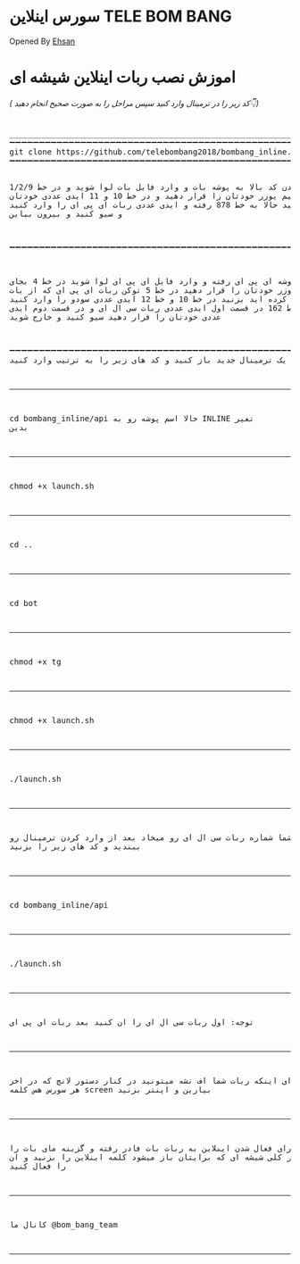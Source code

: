 ﻿# سورس اینلاین TELE BOM BANG
Opened By <a href="https://telegram.me/bom_bang_team">Ehsan</a>


# اموزش نصب ربات اینلاین شیشه ای

<h6>( کد زیر را در ترمینال وارد کنید سپس مراحل را به صورت صحیح انجام دهید👇)</h6>
<pre>
__________________________________________________________________________________
➖➖➖➖➖➖➖➖➖➖➖➖➖➖➖➖➖➖➖➖➖➖➖➖➖➖➖➖➖➖➖➖➖➖➖➖➖➖➖➖➖➖➖➖➖➖➖➖➖➖➖➖➖➖➖➖➖➖➖➖➖➖➖➖➖➖➖➖➖➖➖➖➖➖➖
<span>git clone https://github.com/telebombang2018/bombang_inline.git</span>
➖➖➖➖➖➖➖➖➖➖➖➖➖➖➖➖➖➖➖➖➖➖➖➖➖➖➖➖➖➖➖➖➖➖➖➖➖➖➖➖➖➖➖➖➖➖➖➖➖➖➖➖➖➖➖➖➖➖➖➖➖➖➖➖➖➖➖➖➖➖➖➖➖➖➖

 بعد از زدن کد بالا به پوشه بات و  وارد فایل بات لوا شوید و در خط 1/2/9 به جای یوزرنیم یوزر خودتان را قرار دهید
 و در خط 10 و 11 ایدی عددی خودتان را قرار دهید
 حالا به خط 878 رفته و ایدی عددی ربات ای پی ای را وارد کنید و سیو کنید و بیرون بیاین
 
➖➖➖➖➖➖➖➖➖➖➖➖➖➖➖➖➖➖➖➖➖➖➖➖➖➖➖➖➖➖➖➖➖➖➖➖➖➖➖➖➖➖➖➖➖➖➖➖➖➖➖➖➖➖➖➖➖➖➖➖➖➖➖➖➖➖➖➖➖➖➖➖➖➖➖

حالا به پوشه ای پی ای رفته و وارد فایل ای پی ای لوا شوید
در خط 4 بجای یوزرنیم یوزر خودتان را قرار دهید
در خط 5 توکن ربات ای پی ای که از بات فادر دریافت کرده اید بزنید
در خط 10 و خط 12 ایدی عددی سودو را وارد کنید
 حالا در خط 162  در قسمت اول ایدی عددی ربات سی ال ای و در قسمت دوم ایدی عددی خودتان را قرار دهید
 سیو کنید و خارج شوید
 
➖➖➖➖➖➖➖➖➖➖➖➖➖➖➖➖➖➖➖➖➖➖➖➖➖➖➖➖➖➖➖➖➖➖➖➖➖➖➖➖➖➖➖➖➖➖➖➖➖➖➖➖➖➖➖➖➖➖➖➖➖➖➖➖➖➖➖➖➖➖➖➖➖➖➖
حالا یک ترمینال جدید باز کنید و کد های زیر را به ترتیب وارد کنید
________________________________________________________________________________________________________________________________________
<span>cd bombang_inline/api</span>
حالا اسم پوشه رو به 
INLINE
تغیر بدین
________________________________________________________________________________________________________________________________________
<span>chmod +x launch.sh</span>
________________________________________________________________________________________________________________________________________

<span>cd ..</span>
________________________________________________________________________________________________________________________________________

<span>cd bot</span>
________________________________________________________________________________________________________________________________________

<span>chmod +x tg</span>
________________________________________________________________________________________________________________________________________

<span>chmod +x launch.sh</span>
________________________________________________________________________________________________________________________________________

<span>./launch.sh</span>
________________________________________________________________________________________________________________________________________

 حالا از شما شماره ربات سی ال ای رو میخاد بعد از وارد کردن ترمینال رو ببندید و کد های زیر را بزنید
 _______________________________________________________________________________________________________________________________________

<span>cd bombang_inline/api</span>
________________________________________________________________________________________________________________________________________

<span>./launch.sh</span>
________________________________________________________________________________________________________________________________________
توجه: اول ربات سی ال ای را ان کنید بعد ربات ای پی ای
________________________________________________________________________________________________________________________________________
توجه: برای اینکه ربات شما اف نشه میتونید در کنار دستور لانچ که در اخر هر سورس هس کلمه
screen
بیارین و اینتر بزنید
________________________________________________________________________________________________________________________________________
توجه: برای فعال شدن اینلاین به ربات بات فادر رفته و 
گزینه مای بات را بزنید بعد در کلی شیشه ای که برایتان باز میشود کلمه اینلاین را بزنید و ان را فعال کنید
________________________________________________________________________________________________________________________________________
کانال ما
@bom_bang_team

****************************************************************************************************************************************

